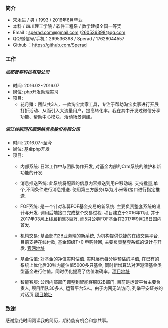 ### 简介
- 宋永进 / 男 / 1993 / 2016年6月毕业
- 本科 / 四川理工学院 / 软件工程系 / 数学建模全国一等奖
- Email：sperad.com@gmail.com /260536398@qq.com
- QQ/微信号/手机：269536398 / Sperad / 17628044557
- Github ：https://github.com/Sperad


### 工作
##### 成都智客科技有限公司
- 时间: 2016.02~2016.07
- 岗位: php开发助理实习
- 项目:
    - 花月赚：团队共3人，一款淘宝卖家工具，专注于帮助淘宝卖家进行开展打折活动、从而引入大流量用户，提高转化率。我在其中开发过微信分享功能、帮助中心模块、活动场景创建。

##### 浙江核新同花顺网络信息股份有限公司
- 时间: 2016.07~至今
- 岗位: 基金php开发
- 项目:
    - 内部系统: 日常工作中与团队协作开发, 对基金内部的Crm系统的维护和新功能的开发.

    - 消息推送系统: 此系统将配置的信息内容推送到用户移动端. 支持批量,单个,不同条件进行消息推送. 使用第三方服务(华为,小米等)接口进行指定推送.

    - FOF系统:  是一个针对私募FOF基金交易的新系统. 主要负责整套系统的设计与开发. 调用后端接口完成整个交易过程. 项目建立于2016年11月, 并于2017年03月上线且销售3百万. 而5只公募FOF基金在2017年9月26日国内首发.

    - 机构交易: 基金部门2B业务端的新系统, 为机构提供快捷的在线交易平台. 目前支持在线付款, 基金超级T+0 申购赎回, 主要负责整套系统的设计与开发. [官网地址](https://yyc.10jqka.com.cn/institution/public/)
        
    - 基金估值: 对基金的净值实时估值. 实时展示每分钟预估的净值, 在已有的系统上优化后30秒内能估值5000多只基金, 同时新增算法对沪港深基金类型基金进行估值。同时优化提高了估值准确率。[项目地址](http://fund.10jqka.com.cn/001878/)

    - 智能客服: 公司内部部门调整到智能客服B2B部门. 目前是运营平台主要负责人, 项目团队30多人, 运营平台5人。由于内网无法访问, 列举平安证券的对话页,[项目地址](https://m.stg.pingan.com/ai/h5/)

### 致谢
感谢您花时间阅读我的简历，期待能有机会和您共事。